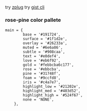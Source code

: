 try [zplug](https://github.com/zplug/zplug)
try [gist cli](https://github.com/b4b4r07/gist)

### rose-pine color pallete

```
main = {
		base = '#191724',
		surface = '#1f1d2e',
		overlay = '#26233a',
		muted = '#6e6a86',
		subtle = '#908caa',
		text = '#e0def4',
		love = '#eb6f92',
		gold = '#febbcba6c177',
		rose = '#ebbcba',
		pine = '#31748f',
		foam = '#9ccfd8',
		iris = '#c4a7e7',
		highlight_low = '#21202e',
		highlight_med = '#403d52',
		highlight_high = '#524f67',
		none = 'NONE',
	},
```
